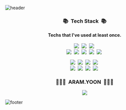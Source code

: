 ![header](https://capsule-render.vercel.app/api?type=slice&color=DAE5F5&height=170&section=header&text=👋&nbsp;HELLO!&nbsp;👩🏻‍💻&fontSize=70&fontColor=303D4E&animation=twinkling)

<h3 align="center">📚 &nbsp;Tech Stack&nbsp; 📚</h3>
<h4 align="center"> Techs that I've used at least once. </h4>

<p align="center">
  <img src="https://img.shields.io/badge/PHP-777BB4?style=flat-square&logo=PHP&logoColor=white"/>&nbsp; 
  <img src="https://img.shields.io/badge/Java-007396?style=flat-square&logo=Java&logoColor=white"/>&nbsp; 
  <img src="https://img.shields.io/badge/Python-3766AB?style=flat-square&logo=Python&logoColor=white"/>&nbsp; 
  <br />
  <img src="https://img.shields.io/badge/C++-00599C?style=flat-square&logo=C%2B%2B&logoColor=white"/>&nbsp; 
  <img src="https://img.shields.io/badge/C-A8B9CC?style=flat-square&logo=C&logoColor=white"/>&nbsp;
  <img src="https://img.shields.io/badge/Javascript-ffb13b?style=flat-square&logo=javascript&logoColor=white"/>&nbsp; 
  <img src="https://img.shields.io/badge/jQuery-0769AD?style=flat-square&logo=jQuery&logoColor=white"/>&nbsp; 
  <img src="https://img.shields.io/badge/CSS-1572B6?style=flat-square&logo=CSS3&logoColor=white"/>&nbsp;
</p>
<p align="center">
  <img src="https://img.shields.io/badge/github-181717?style=flat-square&logo=github&logoColor=white"/>&nbsp;
  <img src="https://img.shields.io/badge/gitlab-FCA121?style=flat-square&logo=gitlab&logoColor=white"/>&nbsp;
  <img src="https://img.shields.io/badge/Spring-6DB33F?style=flat-square&logo=Spring&logoColor=white"/>&nbsp;
  <img src="https://img.shields.io/badge/SpringBoot-6DB33F?style=flat-square&logo=Spring&logoColor=white"/>&nbsp;
<br />
  <img src="https://img.shields.io/badge/Mysql-E6B91E?style=flat-square&logo=MySql&logoColor=white"/>&nbsp;
  <img src="https://img.shields.io/badge/MariaDB-003545?style=flat-square&logo=MariaDB&logoColor=white"/>&nbsp;
  <img src="https://img.shields.io/badge/Oracle-DD001C?style=flat-square&logo=Oracle&logoColor=white"/>&nbsp;
  <img src="https://img.shields.io/badge/Mssql-CC2917?style=flat-square&logo=microsoft-sql-server&logoColor=white"/>&nbsp;
</p>

<h3 align="center"> 👩🏻‍💻 &nbsp;ARAM.YOON&nbsp; 👩🏻‍💻 </h3>
<p align="center">
  <a href="mailto:aryooon33@gmail.com"><img src="https://img.shields.io/badge/Gmail-d14836?style=flat-square&logo=Gmail&logoColor=white&link=aryooon33@gmail.com"/></a>
</p>

![footer](https://capsule-render.vercel.app/api?type=slice&color=FCF8DE&height=100&section=footer)

